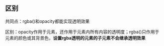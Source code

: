 ## 区别
共同点：rgba()和opacity都能实现透明效果

区别：opacity作用于元素，还作用于元素内所有内容的透明度；rgba()只作用于元素的颜色或其背景色，**设置rgba透明的元素的子元素不会继承透明效果**